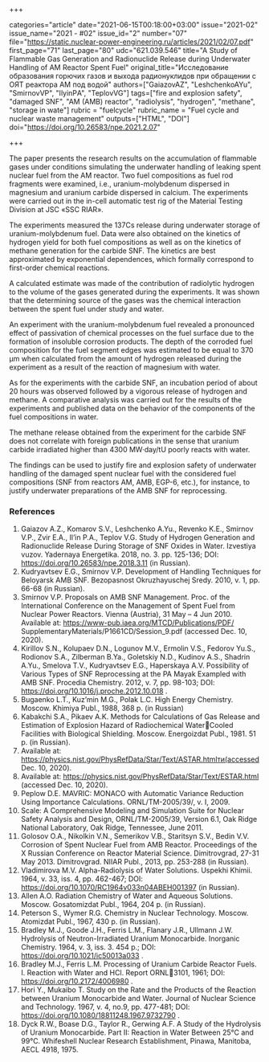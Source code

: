 +++

categories="article"
date="2021-06-15T00:18:00+03:00"
issue="2021-02"
issue_name="2021 - #02"
issue_id="2"
number="07"
file="https://static.nuclear-power-engineering.ru/articles/2021/02/07.pdf"
first_page="71"
last_page="80"
udc="621.039.546"
title="A Study of Flammable Gas Generation and Radionuclide Release during Underwater Handling of AM Reactor Spent Fuel"
original_title="Исследование образования горючих газов и выхода радионуклидов при обращении с ОЯТ реактора АМ под водой"
authors=["GaiazovAZ", "LeshchenkoAYu", "SmirnovVP", "IlyinPА", "TeplovVG"]
tags=["fire and explosion safety", "damaged SNF", "AM (AMB) reactor", "radiolysis", "hydrogen", "methane", "storage in wate"]
rubric = "fuelcycle"
rubric_name = "Fuel cycle and nuclear waste management"
outputs=["HTML", "DOI"]
doi="https://doi.org/10.26583/npe.2021.2.07"

+++

The paper presents the research results on the accumulation of flammable gases under conditions simulating the underwater handling of leaking spent nuclear fuel from the AM reactor. Two fuel compositions as fuel rod fragments were examined, i.e., uranium-molybdenum dispersed in magnesium and uranium carbide dispersed in calcium. The experiments were carried out in the in-cell automatic test rig of the Material Testing Division at JSC «SSC RIAR».

The experiments measured the 137Cs release during underwater storage of uranium-molybdenum fuel. Data were also obtained on the kinetics of hydrogen yield for both fuel compositions as well as on the kinetics of methane generation for the carbide SNF. The kinetics are best approximated by exponential dependences, which formally correspond to first-order chemical reactions.

A calculated estimate was made of the contribution of radiolytic hydrogen to the volume of the gases generated during the experiments. It was shown that the determining source of the gases was the chemical interaction between the spent fuel under study and water.

An experiment with the uranium-molybdenum fuel revealed a pronounced effect of passivation of chemical processes on the fuel surface due to the formation of insoluble corrosion products. The depth of the corroded fuel composition for the fuel segment edges was estimated to be equal to 370 μm when calculated from the amount of hydrogen released during the experiment as a result of the reaction of magnesium with water.

As for the experiments with the carbide SNF, an incubation period of about 20 hours was observed followed by a vigorous release of hydrogen and methane. A comparative analysis was carried out for the results of the experiments and published data on the behavior of the components of the fuel compositions in water.

The methane release obtained from the experiment for the carbide SNF does not correlate with foreign publications in the sense that uranium carbide irradiated higher than 4300 MW·day/tU poorly reacts with water.

The findings can be used to justify fire and explosion safety of underwater handling of the damaged spent nuclear fuel with the considered fuel compositions (SNF from reactors AM, AMB, EGP-6, etc.), for instance, to justify underwater preparations of the AMB SNF for reprocessing.

### References

1. Gaiazov A.Z., Komarov S.V., Leshchenko A.Yu., Revenko K.E., Smirnov V.P., Zvir E.A., Il’in P.A., Teplov V.G. Study of Hydrogen Generation and Radionuclide Release During Storage of SNF Oxides in Water. Izvestiya vuzov. Yadernaya Energetika. 2018, no. 3. pp. 125-136; DOI: https://doi.org/10.26583/npe.2018.3.11 (in Russian).
2. Kudryavtsev E.G., Smirnov V.P. Development of Handling Techniques for Beloyarsk AMB SNF. Bezopasnost Okruzhayuschej Sredy. 2010, v. 1, pp. 66-68 (in Russian).
3. Smirnov V.P. Proposals on AMB SNF Management. Proc. of the International Conference on the Management of Spent Fuel from Nuclear Power Reactors. Vienna (Austria), 31 May – 4 Jun 2010. Available at: https://www-pub.iaea.org/MTCD/Publications/PDF/ SupplementaryMaterials/P1661CD/Session_9.pdf (accessed Dec. 10, 2020).
4. Kirillov S.N., Kolupaev D.N., Logunov M.V., Ermolin V.S., Fedorov Yu.S., Rodionov S.A., Zilberman B.Ya., Goletskiy N.D., Kudinov A.S., Shadrin A.Yu., Smelova T.V., Kudryavtsev E.G., Haperskaya A.V. Possibility of Various Types of SNF Reprocessing at the PA Mayak Exampled with AMB SNF. Procedia Chemistry. 2012, v. 7, pp. 98-103; DOI: https://doi.org/10.1016/j.proche.2012.10.018 .
5. Bugaenko L.T., Kuz’min M.G., Polak L.C. High Energy Chemistry. Moscow. Khimiya Publ., 1988, 368 p. (in Russian)
6. Kabakchi S.A., Pikaev A.K. Methods for Calculations of Gas Release and Estimation of Explosion Hazard of Radiochemical WaterCooled Facilities with Biological Shielding. Moscow. Energoizdat Publ., 1981. 51 p. (in Russian).
7. Available at: https://physics.nist.gov/PhysRefData/Star/Text/ASTAR.htmlти(accessed Dec. 10, 2020).
8. Available at: https://physics.nist.gov/PhysRefData/Star/Text/ESTAR.html (accessed Dec. 10, 2020).
9. Peplow D.E. MAVRIC: MONACO with Automatic Variance Reduction Using Importance
Calculations. ORNL/TM-2005/39/, v. I, 2009.
10. Scale: A Comprehensive Modeling and Simulation Suite for Nuclear Safety Analysis and Design, ORNL/TM-2005/39, Version 6.1, Oak Ridge National Laboratory, Oak Ridge, Tennessee, June 2011.
11. Golosov O.A., Nikolkin V.N., Semerikov V.B., Staritsyn S.V., Bedin V.V. Corrosion of Spent Nuclear Fuel from AMB Reactor. Proceedings of the X Russian Conference on Reactor Material Science. Dimitrovgrad, 27-31 May 2013. Dimitrovgrad. NIIAR Publ., 2013, pp. 253-288 (in Russian).
12. Vladimirova M.V. Alpha-Radiolysis of Water Solutions. Uspekhi Khimii. 1964, v. 33, iss. 4, pp. 462-467; DOI: https://doi.org/10.1070/RC1964v033n04ABEH001397 (in Russian).
13. Allen A.O. Radiation Chemistry of Water and Aqueous Solutions. Moscow. Gosatomizdat Publ., 1964, 204 p. (in Russian).
14. Peterson S., Wymer R.G. Chemistry in Nuclear Technology. Moscow. Atomizdat Publ., 1967, 430 p. (in Russian).
15. Bradley M.J., Goode J.H., Ferris L.M., Flanary J.R., Ullmann J.W. Hydrolysis of Neutron-Irradiated Uranium Monocarbide. Inorganic Chemistry. 1964, v. 3, iss. 3. 454 p.; DOI: https://doi.org/10.1021/ic50013a033 .
16. Bradley M.J., Ferris L.M. Processing of Uranium Carbide Reactor Fuels. I. Reaction with Water and HCl. Report ORNL3101, 1961; DOI: https://doi.org/10.2172/4006980 .
17. Hori Y., Mukaibo T. Study on the Rate and the Products of the Reaction between Uranium Monocarbide and Water. Journal of Nuclear Science and Technology. 1967, v. 4, no.9, pp. 477-481; DOI: https://doi.org/10.1080/18811248.1967.9732790 .
18. Dyck R.W., Boase D.G., Taylor R., Gerwing A.F. A Study of the Hydrolysis of Uranium Monocarbide. Part II: Reaction in Water Between 25°C and 99°C. Whifeshell Nuclear Research Establishment, Pinawa, Manitoba, AECL 4918, 1975.
